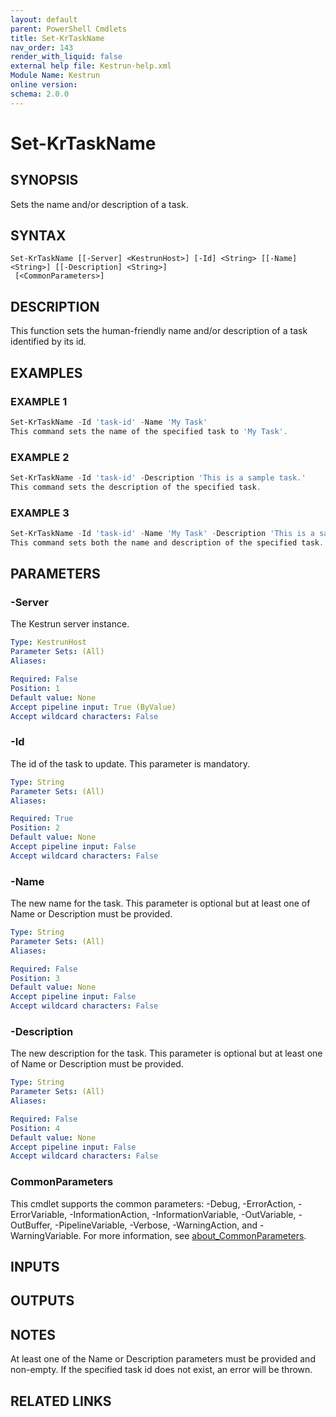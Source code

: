 ```yaml
---
layout: default
parent: PowerShell Cmdlets
title: Set-KrTaskName
nav_order: 143
render_with_liquid: false
external help file: Kestrun-help.xml
Module Name: Kestrun
online version:
schema: 2.0.0
---
```


# Set-KrTaskName

## SYNOPSIS
Sets the name and/or description of a task.

## SYNTAX

```
Set-KrTaskName [[-Server] <KestrunHost>] [-Id] <String> [[-Name] <String>] [[-Description] <String>]
 [<CommonParameters>]
```

## DESCRIPTION
This function sets the human-friendly name and/or description of a task identified by its id.

## EXAMPLES

### EXAMPLE 1
```powershell
Set-KrTaskName -Id 'task-id' -Name 'My Task'
This command sets the name of the specified task to 'My Task'.
```

### EXAMPLE 2
```powershell
Set-KrTaskName -Id 'task-id' -Description 'This is a sample task.'
This command sets the description of the specified task.
```

### EXAMPLE 3
```powershell
Set-KrTaskName -Id 'task-id' -Name 'My Task' -Description 'This is a sample task.'
This command sets both the name and description of the specified task.
```

## PARAMETERS

### -Server
The Kestrun server instance.

```yaml
Type: KestrunHost
Parameter Sets: (All)
Aliases:

Required: False
Position: 1
Default value: None
Accept pipeline input: True (ByValue)
Accept wildcard characters: False
```

### -Id
The id of the task to update.
This parameter is mandatory.

```yaml
Type: String
Parameter Sets: (All)
Aliases:

Required: True
Position: 2
Default value: None
Accept pipeline input: False
Accept wildcard characters: False
```

### -Name
The new name for the task.
This parameter is optional but at least one of Name or Description must be provided.

```yaml
Type: String
Parameter Sets: (All)
Aliases:

Required: False
Position: 3
Default value: None
Accept pipeline input: False
Accept wildcard characters: False
```

### -Description
The new description for the task.
This parameter is optional but at least one of Name or Description must be provided.

```yaml
Type: String
Parameter Sets: (All)
Aliases:

Required: False
Position: 4
Default value: None
Accept pipeline input: False
Accept wildcard characters: False
```

### CommonParameters
This cmdlet supports the common parameters: -Debug, -ErrorAction, -ErrorVariable, -InformationAction, -InformationVariable, -OutVariable, -OutBuffer, -PipelineVariable, -Verbose, -WarningAction, and -WarningVariable. For more information, see [about_CommonParameters](http://go.microsoft.com/fwlink/?LinkID=113216).

## INPUTS

## OUTPUTS

## NOTES
At least one of the Name or Description parameters must be provided and non-empty.
If the specified task id does not exist, an error will be thrown.

## RELATED LINKS
